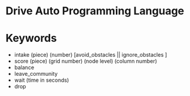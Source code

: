 # Drive Auto Programming Language

# Keywords

- intake (piece) (number) [avoid_obstacles || ignore_obstacles ]
- score (piece) (grid number) (node level) (column number)
- balance
- leave_community
- wait (time in seconds)
- drop